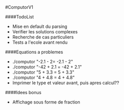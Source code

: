 #ComputorV1

####TodoList
- Mise en default du parsing
- Verifier les solutions complexes
- Recherche de cas particuliers
- Tests a l'ecole avant rendu

####Equations a problemes
- ./computor "-2.1 - 2= -2.1 - 2"
- ./computor "-42 + 2.1 = -42 + 2.1"
- ./computor "5 + 3.3 = 5 + 3.3"
- ./computor "4 + 4.8 = 4 + 4.8"
- Imprimer le type et valeur avant, puis apres calcul??

####Idees bonus
- Affichage sous forme de fraction
